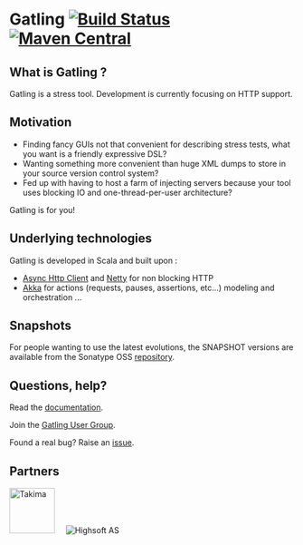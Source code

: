 # Gatling [![Build Status](https://travis-ci.org/gatling/gatling.svg?branch=master)](https://travis-ci.org/gatling/gatling) [![Maven Central](https://maven-badges.herokuapp.com/maven-central/io.gatling/gatling-core/badge.svg)](https://maven-badges.herokuapp.com/maven-central/io.gatling/gatling-core/)

## What is Gatling ?

Gatling is a stress tool.
Development is currently focusing on HTTP support.

## Motivation

* Finding fancy GUIs not that convenient for describing stress tests, what you want is a friendly expressive DSL?
* Wanting something more convenient than huge XML dumps to store in your source version control system?
* Fed up with having to host a farm of injecting servers because your tool uses blocking IO and one-thread-per-user architecture?

Gatling is for you!

## Underlying technologies

Gatling is developed in Scala and built upon :

* [Async Http Client](https://github.com/AsyncHttpClient/async-http-client) and [Netty](http://netty.io) for non blocking HTTP
* [Akka](http://akka.io) for actions (requests, pauses, assertions, etc...) modeling and orchestration
...


## Snapshots

For people wanting to use the latest evolutions, the SNAPSHOT versions are available from the Sonatype OSS [repository](https://oss.sonatype.org/content/repositories/snapshots/io/gatling/highcharts/gatling-charts-highcharts/).


## Questions, help?

Read the [documentation](https://gatling.io/docs/current/).

Join the [Gatling User Group](https://groups.google.com/group/gatling).

Found a real bug? Raise an [issue](https://github.com/gatling/gatling/issues?sort=created&direction=desc&state=open).

## Partners

<img alt="Takima" src="https://raw.githubusercontent.com/gatling/gatling/master/src/sphinx/project/img/logo-takima-1-nom-bas.png" width="80">&nbsp;&nbsp;&nbsp;&nbsp;
![Highsoft AS](https://raw.githubusercontent.com/gatling/gatling/master/src/sphinx/project/img/highsoft_logo.png)&nbsp;&nbsp;&nbsp;&nbsp;
